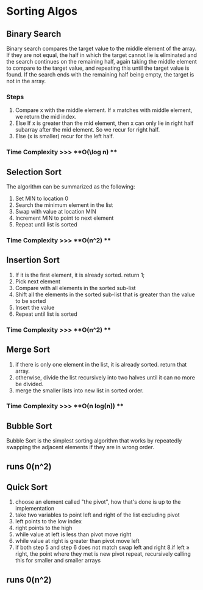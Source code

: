 # Sorting Algos


## Binary Search
Binary search compares the target value to the middle element of the array. If they are not equal, the half in which the target cannot lie is eliminated and the search continues on the remaining half, again taking the middle element to compare to the target value, and repeating this until the target value is found. If the search ends with the remaining half being empty, the target is not in the array.
### Steps
1. Compare x with the middle element.
If x matches with middle element, we return the mid index.
2. Else If x is greater than the mid element, then x can only lie in right half subarray after the mid element. So we recur for right half.
3. Else (x is smaller) recur for the left half.
### Time Complexity >>> **O(\log n) **

## Selection Sort
The algorithm can be summarized as the following:

1. Set MIN to location 0
2. Search the minimum element in the list
3. Swap with value at location MIN
4. Increment MIN to point to next element
5. Repeat until list is sorted

### Time Complexity >>> **O(n^2) **

## Insertion Sort
1. If it is the first element, it is already sorted. return 1;
2. Pick next element
3. Compare with all elements in the sorted sub-list
4. Shift all the elements in the sorted sub-list that is greater than the value to be sorted
5. Insert the value
6. Repeat until list is sorted

### Time Complexity >>> **O(n^2) **

## Merge Sort
1. if there is only one element in the list, it is already sorted. return that array.
2. otherwise, divide the list recursively into two halves until it can no more be divided.
3. merge the smaller lists into new list in sorted order.

### Time Complexity >>> **O(n log(n)) **


## Bubble Sort 
Bubble Sort is the simplest sorting algorithm that works by repeatedly swapping the adjacent elements if they are in wrong order.

## **runs** 0(n^2)

## Quick Sort
1. choose an element called "the pivot", how that's done is up to the implementation
2. take two variables to point left and right of the list excluding pivot
3. left points to the low index
4. right points to the high
5. while value at left is less than pivot move right
6. while value at right is greater than pivot move left
7. if both step 5 and step 6 does not match swap left and right
8.if left ≥ right, the point where they met is new pivot
repeat, recursively calling this for smaller and smaller arrays

## **runs** 0(n^2)
